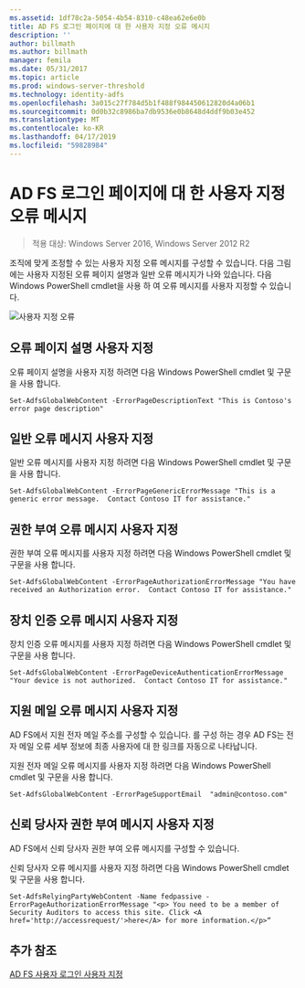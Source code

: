 ```yaml
---
ms.assetid: 1df78c2a-5054-4b54-8310-c48ea62e6e0b
title: AD FS 로그인 페이지에 대 한 사용자 지정 오류 메시지
description: ''
author: billmath
ms.author: billmath
manager: femila
ms.date: 05/31/2017
ms.topic: article
ms.prod: windows-server-threshold
ms.technology: identity-adfs
ms.openlocfilehash: 3a015c27f784d5b1f488f984450612820d4a06b1
ms.sourcegitcommit: 0d0b32c8986ba7db9536e0b8648d4ddf9b03e452
ms.translationtype: MT
ms.contentlocale: ko-KR
ms.lasthandoff: 04/17/2019
ms.locfileid: "59828984"
---
```

# <a name="custom-error-messages-for-ad-fs-sign-in-page"></a>AD FS 로그인 페이지에 대 한 사용자 지정 오류 메시지  

>적용 대상: Windows Server 2016, Windows Server 2012 R2

조직에 맞게 조정할 수 있는 사용자 지정 오류 메시지를 구성할 수 있습니다. 다음 그림에는 사용자 지정된 오류 페이지 설명과 일반 오류 메시지가 나와 있습니다. 다음 Windows PowerShell cmdlet을 사용 하 여 오류 메시지를 사용자 지정할 수 있습니다.  
  
![사용자 지정 오류](media/AD-FS-user-sign-in-customization/ADFS_Blue_Custom3.png)  
  
## <a name="customize-the-error-page-description"></a>오류 페이지 설명 사용자 지정  
오류 페이지 설명을 사용자 지정 하려면 다음 Windows PowerShell cmdlet 및 구문을 사용 합니다.  
  

`Set-AdfsGlobalWebContent -ErrorPageDescriptionText "This is Contoso's error page description" ` 

  
## <a name="customize-a-generic-error-message"></a>일반 오류 메시지 사용자 지정  
일반 오류 메시지를 사용자 지정 하려면 다음 Windows PowerShell cmdlet 및 구문을 사용 합니다.  
  
 
`Set-AdfsGlobalWebContent -ErrorPageGenericErrorMessage "This is a generic error message.  Contact Contoso IT for assistance." ` 

  
## <a name="customize-an-authorization-error-message"></a>권한 부여 오류 메시지 사용자 지정  
권한 부여 오류 메시지를 사용자 지정 하려면 다음 Windows PowerShell cmdlet 및 구문을 사용 합니다.  
  

    Set-AdfsGlobalWebContent -ErrorPageAuthorizationErrorMessage "You have received an Authorization error.  Contact Contoso IT for assistance."  

  
## <a name="customize-a-device-authentication-error-message"></a>장치 인증 오류 메시지 사용자 지정  
장치 인증 오류 메시지를 사용자 지정 하려면 다음 Windows PowerShell cmdlet 및 구문을 사용 합니다.  
  
 
`Set-AdfsGlobalWebContent -ErrorPageDeviceAuthenticationErrorMessage "Your device is not authorized.  Contact Contoso IT for assistance."`  
 
  
## <a name="customize-a-support-email-error-message"></a>지원 메일 오류 메시지 사용자 지정  
AD FS에서 지원 전자 메일 주소를 구성할 수 있습니다. 를 구성 하는 경우 AD FS는 전자 메일 오류 세부 정보에 최종 사용자에 대 한 링크를 자동으로 나타납니다.  
  
지원 전자 메일 오류 메시지를 사용자 지정 하려면 다음 Windows PowerShell cmdlet 및 구문을 사용 합니다.  
  

    Set-AdfsGlobalWebContent -ErrorPageSupportEmail  "admin@contoso.com"  

  
## <a name="customize-a-relying-party-authorization-message"></a>신뢰 당사자 권한 부여 메시지 사용자 지정  
AD FS에서 신뢰 당사자 권한 부여 오류 메시지를 구성할 수 있습니다.  
  
신뢰 당사자 오류 메시지를 사용자 지정 하려면 다음 Windows PowerShell cmdlet 및 구문을 사용 합니다.  

    Set-AdfsRelyingPartyWebContent -Name fedpassive -ErrorPageAuthorizationErrorMessage "<p> You need to be a member of Security Auditors to access this site. Click <A href='http://accessrequest/'>here</A> for more information.</p>“  


## <a name="additional-references"></a>추가 참조 
[AD FS 사용자 로그인 사용자 지정](AD-FS-user-sign-in-customization.md)    
